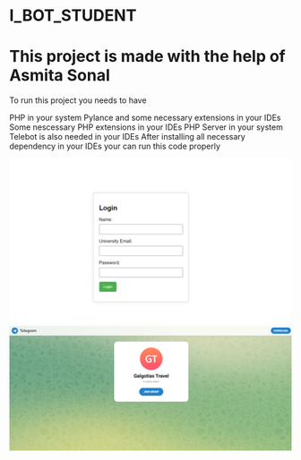 # I_BOT_STUDENT

# This project is made with the help of Asmita Sonal

To run this project you needs to have

PHP in your system
Pylance and some necessary extensions in your IDEs
Some nescessary PHP extensions in your IDEs
PHP Server in your system
Telebot is also needed in your IDEs After installing all necessary dependency in your IDEs your can run this code properly

![Demo 1](image1.png)
![Demo 2](image2.png)
